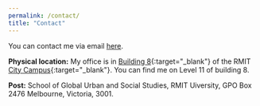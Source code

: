 ```yaml
---
permalink: /contact/
title: "Contact"
---
```


You can contact me via email [here](mailto:ascelin.gordon@rmit.edu.au).

**Physical location:** My office is in [Building 8](https://goo.gl/maps/NKJua22D8LzVUgwY6){:target="_blank"} of the RMIT [City Campus](https://www.rmit.edu.au/about/our-locations-and-facilities/locations/melbourne-city-campus){:target="_blank"}. You can find me on Level 11 of building 8.

**Post:** School of Global Urban and Social Studies, RMIT Uiversity, GPO Box 2476 Melbourne, Victoria, 3001. 
